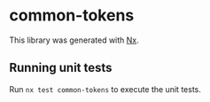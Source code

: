 # common-tokens

This library was generated with [Nx](https://nx.dev).

## Running unit tests

Run `nx test common-tokens` to execute the unit tests.
